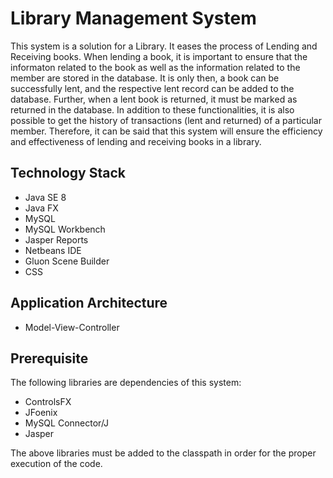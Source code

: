 # Library Management System

This system is a solution for a Library. It eases the process of Lending and Receiving books. 
When lending a book, it is important to ensure that 
the informaton related to the book as well as the information related to the member are stored in the database.
It is only then, a book can be successfully lent, and the respective lent record can be added to the database.
Further, when a lent book is returned, it must be marked as returned in the database.
In addition to these functionalities, it is also possible to 
get the history of transactions (lent and returned) of a particular member. 
Therefore, it can be said that this system will ensure the efficiency and effectiveness of 
lending and receiving books in a library.

## Technology Stack
* Java SE 8
* Java FX
* MySQL
* MySQL Workbench
* Jasper Reports
* Netbeans IDE
* Gluon Scene Builder
* CSS

## Application Architecture
* Model-View-Controller

## Prerequisite
The following libraries are dependencies of this system:
* ControlsFX
* JFoenix
* MySQL Connector/J
* Jasper

The above libraries must be added to the classpath in order for the proper execution of the code.
